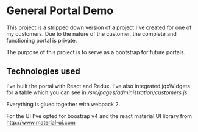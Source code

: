 # General Portal Demo
This project is a stripped down version of a project I've created for one of my customers. 
Due to the nature of the customer, the complete and functioning portal is private.

The purpose of this project is to serve as a bootstrap for future portals.

## Technologies used
I've built the portal with React and Redux. I've also integrated jqxWidgets for a table which you can see in
*/src/pages/administration/customers.js*

Everything is glued together with webpack 2.

For the UI I've opted for boostrap v4 and the react material UI library from http://www.material-ui.com 

